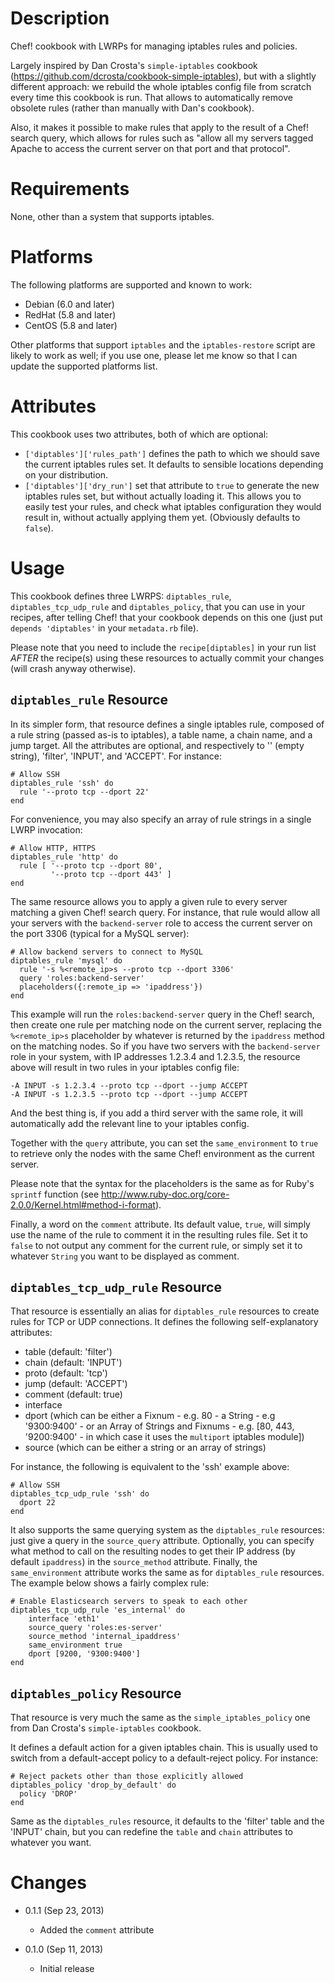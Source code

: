 Description
===========

Chef! cookbook with LWRPs for managing iptables rules and policies.

Largely inspired by Dan Crosta's `simple-iptables` cookbook (https://github.com/dcrosta/cookbook-simple-iptables), but with a slightly different approach: we rebuild the whole iptables config file from scratch every time this cookbook is run. That allows to automatically remove obsolete rules (rather than manually with Dan's cookbook).

Also, it makes it possible to make rules that apply to the result of a Chef! search query, which allows for rules such as "allow all my servers tagged Apache to access the current server on that port and that protocol".


Requirements
============

None, other than a system that supports iptables.


Platforms
=========

The following platforms are supported and known to work:

* Debian (6.0 and later)
* RedHat (5.8 and later)
* CentOS (5.8 and later)

Other platforms that support `iptables` and the `iptables-restore` script
are likely to work as well; if you use one, please let me know so that I can
update the supported platforms list.


Attributes
==========

This cookbook uses two attributes, both of which are optional:

* `['diptables']['rules_path']` defines the path to which we should save the current iptables rules set. It defaults to sensible locations depending on your distribution.
* `['diptables']['dry_run']` set that attribute to `true` to generate the new iptables rules set, but without actually loading it. This allows you to easily test your rules, and check what iptables configuration they would result in, without actually applying them yet. (Obviously defaults to `false`).

Usage
=====

This cookbook defines three LWRPS: `diptables_rule`, `diptables_tcp_udp_rule` and `diptables_policy`, that you can use in your recipes, after telling Chef! that your cookbook depends on this one (just put `depends 'diptables'` in your `metadata.rb` file).

Please note that you need to include the `recipe[diptables]` in your run list *AFTER* the recipe(s) using these resources to actually commit your changes (will crash anyway otherwise).

`diptables_rule` Resource
-------------------------

In its simpler form, that resource defines a single iptables rule, composed of a rule string (passed as-is to iptables), a table name, a chain name, and a jump target. All the attributes are optional, and respectively to '' (empty string), 'filter', 'INPUT', and 'ACCEPT'. For instance:

    # Allow SSH
    diptables_rule 'ssh' do
      rule '--proto tcp --dport 22'
    end

For convenience, you may also specify an array of rule strings in a single LWRP invocation:

    # Allow HTTP, HTTPS
    diptables_rule 'http' do
      rule [ '--proto tcp --dport 80',
             '--proto tcp --dport 443' ]
    end

The same resource allows you to apply a given rule to every server matching a given Chef! search query. For instance, that rule would allow all your servers with the `backend-server` role to access the current server on the port 3306 (typical for a MySQL server):

    # Allow backend servers to connect to MySQL
    diptables_rule 'mysql' do
      rule '-s %<remote_ip>s --proto tcp --dport 3306'
      query 'roles:backend-server'
      placeholders({:remote_ip => 'ipaddress'})
    end

This example will run the `roles:backend-server` query in the Chef! search, then create one rule per matching node on the current server, replacing the `%<remote_ip>s` placeholder by whatever is returned by the `ipaddress` method on the matching nodes. So if you have two servers with the `backend-server` role in your system, with IP addresses 1.2.3.4 and 1.2.3.5, the resource above will result in two rules in your iptables config file:

    -A INPUT -s 1.2.3.4 --proto tcp --dport --jump ACCEPT
    -A INPUT -s 1.2.3.5 --proto tcp --dport --jump ACCEPT

And the best thing is, if you add a third server with the same role, it will automatically add the relevant line to your iptables config.

Together with the `query` attribute, you can set the `same_environment` to `true` to retrieve only the nodes with the same Chef! environment as the current server.

Please note that the syntax for the placeholders is the same as for Ruby's `sprintf` function (see http://www.ruby-doc.org/core-2.0.0/Kernel.html#method-i-format).

Finally, a word on the `comment` attribute. Its default value, `true`, will simply use the name of the rule to comment it in the resulting rules file. Set it to `false` to not output any comment for the current rule, or simply set it to whatever `String` you want to be displayed as comment.

`diptables_tcp_udp_rule` Resource
---------------------------------

That resource is essentially an alias for `diptables_rule` resources to create rules for TCP or UDP connections. It defines the following self-explanatory attributes:


* table (default: 'filter')
* chain (default: 'INPUT')
* proto (default: 'tcp')
* jump (default: 'ACCEPT')
* comment (default: true)
* interface
* dport (which can be either a Fixnum - e.g. 80 - a String - e.g '9300:9400' - or an Array of Strings and Fixnums - e.g. [80, 443, '9200:9400' - in which case it uses the `multiport` iptables module])
* source (which can be either a string or an array of strings)

For instance, the following is equivalent to the 'ssh' example above:

    # Allow SSH
    diptables_tcp_udp_rule 'ssh' do
      dport 22
    end

It also supports the same querying system as the `diptables_rule` resources: just give a query in the `source_query` attribute. Optionally, you can specify what method to call on the resulting nodes to get their IP address (by default `ipaddress`) in the `source_method` attribute. Finally, the `same_environment` attribute works the same as for `diptables_rule` resources.
The example below shows a fairly complex rule:

    # Enable Elasticsearch servers to speak to each other
    diptables_tcp_udp_rule 'es_internal' do
        interface 'eth1'
        source_query 'roles:es-server'
        source_method 'internal_ipaddress'
        same_environment true
        dport [9200, '9300:9400']
    end

`diptables_policy` Resource
---------------------------

That resource is very much the same as the `simple_iptables_policy` one from Dan Crosta's `simple-iptables` cookbook.

It defines a default action for a given iptables chain. This is usually used to switch from a default-accept policy to a default-reject policy. For instance:

    # Reject packets other than those explicitly allowed
    diptables_policy 'drop_by_default' do
      policy 'DROP'
    end

Same as the `diptables_rules` resource, it defaults to the 'filter' table and the 'INPUT' chain, but you can redefine the `table` and `chain` attributes to whatever you want.


Changes
=======

* 0.1.1 (Sep 23, 2013)
    * Added the `comment` attribute

* 0.1.0 (Sep 11, 2013)
    * Initial release

